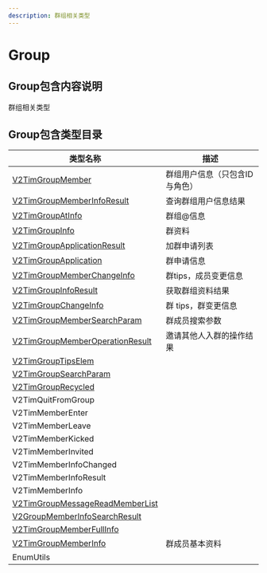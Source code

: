 ```yaml
---
description: 群组相关类型
---
```


# Group

## Group包含内容说明

群组相关类型

## Group包含类型目录

| 类型名称                                                                                                                                                                                                                | 描述               |
| ------------------------------------------------------------------------------------------------------------------------------------------------------------------------------------------------------------------- | ---------------- |
| [V2TimGroupMember](https://pub.dev/documentation/tencent\_im\_sdk\_plugin\_platform\_interface/0.2.8/models\_v2\_tim\_group\_member/V2TimGroupMember-class.html)                                                    | 群组用户信息（只包含ID与角色） |
| [V2TimGroupMemberInfoResult](https://pub.dev/documentation/tencent\_im\_sdk\_plugin\_platform\_interface/0.2.8/models\_v2\_tim\_group\_member\_info\_result/V2TimGroupMemberInfoResult-class.html)                  | 查询群组用户信息结果       |
| [V2TimGroupAtInfo](https://pub.dev/documentation/tencent\_im\_sdk\_plugin\_platform\_interface/0.2.8/models\_v2\_tim\_group\_at\_info/V2TimGroupAtInfo-class.html)                                                  | 群组@信息            |
| [V2TimGroupInfo](https://pub.dev/documentation/tencent\_im\_sdk\_plugin\_platform\_interface/0.2.8/models\_v2\_tim\_group\_info/V2TimGroupInfo-class.html)                                                          | 群资料              |
| [V2TimGroupApplicationResult](https://pub.dev/documentation/tencent\_im\_sdk\_plugin\_platform\_interface/0.2.8/models\_v2\_tim\_group\_application\_result/V2TimGroupApplicationResult-class.html)                 | 加群申请列表           |
| [V2TimGroupApplication](https://pub.dev/documentation/tencent\_im\_sdk\_plugin\_platform\_interface/0.2.8/models\_v2\_tim\_group\_application/V2TimGroupApplication-class.html)                                     | 群申请信息            |
| [V2TimGroupMemberChangeInfo](https://pub.dev/documentation/tencent\_im\_sdk\_plugin\_platform\_interface/0.2.8/models\_v2\_tim\_group\_member\_change\_info/V2TimGroupMemberChangeInfo-class.html)                  | 群tips，成员变更信息     |
| [V2TimGroupInfoResult](https://pub.dev/documentation/tencent\_im\_sdk\_plugin\_platform\_interface/0.2.8/models\_v2\_tim\_group\_info\_result/V2TimGroupInfoResult-class.html)                                      | 获取群组资料结果         |
| [V2TimGroupChangeInfo](https://pub.dev/documentation/tencent\_im\_sdk\_plugin\_platform\_interface/0.2.8/models\_v2\_tim\_group\_change\_info/V2TimGroupChangeInfo-class.html)                                      | 群 tips，群变更信息     |
| [V2TimGroupMemberSearchParam](https://pub.dev/documentation/tencent\_im\_sdk\_plugin\_platform\_interface/0.2.8/models\_v2\_tim\_group\_member\_search\_param/V2TimGroupMemberSearchParam-class.html)               | 群成员搜索参数          |
| [V2TimGroupMemberOperationResult](https://pub.dev/documentation/tencent\_im\_sdk\_plugin\_platform\_interface/0.2.8/models\_v2\_tim\_group\_member\_operation\_result/V2TimGroupMemberOperationResult-class.html)   | 邀请其他人入群的操作结果     |
| [V2TimGroupTipsElem](https://pub.dev/documentation/tencent\_im\_sdk\_plugin\_platform\_interface/0.2.8/models\_v2\_tim\_group\_tips\_elem/V2TimGroupTipsElem-class.html)                                            |                  |
| [V2TimGroupSearchParam](https://pub.dev/documentation/tencent\_im\_sdk\_plugin\_platform\_interface/0.2.8/models\_v2\_tim\_group\_search\_param/V2TimGroupSearchParam-class.html)                                   |                  |
| [V2TimGroupRecycled](https://pub.dev/documentation/tencent\_im\_sdk\_plugin\_platform\_interface/0.2.8/models\_v2\_tim\_group\_recycled/V2TimGroupRecycled-class.html)                                              |                  |
| V2TimQuitFromGroup                                                                                                                                                                                                  |                  |
| V2TimMemberEnter                                                                                                                                                                                                    |                  |
| V2TimMemberLeave                                                                                                                                                                                                    |                  |
| V2TimMemberKicked                                                                                                                                                                                                   |                  |
| V2TimMemberInvited                                                                                                                                                                                                  |                  |
| V2TimMemberInfoChanged                                                                                                                                                                                              |                  |
| V2TimMemberInfoResult                                                                                                                                                                                               |                  |
| V2TimMemberInfo                                                                                                                                                                                                     |                  |
| [V2TimGroupMessageReadMemberList](https://pub.dev/documentation/tencent\_im\_sdk\_plugin\_platform\_interface/0.2.8/models\_v2\_tim\_group\_message\_read\_member\_list/V2TimGroupMessageReadMemberList-class.html) |                  |
| [V2GroupMemberInfoSearchResult](https://pub.dev/documentation/tencent\_im\_sdk\_plugin\_platform\_interface/0.2.8/models\_v2\_tim\_group\_member\_search\_result/V2GroupMemberInfoSearchResult-class.html)          |                  |
| [V2TimGroupMemberFullInfo](https://pub.dev/documentation/tencent\_im\_sdk\_plugin\_platform\_interface/0.2.8/models\_v2\_tim\_group\_member\_full\_info/V2TimGroupMemberFullInfo-class.html)                        |                  |
| [V2TimGroupMemberInfo](https://pub.dev/documentation/tencent\_im\_sdk\_plugin\_platform\_interface/0.2.8/models\_v2\_tim\_group\_member\_info/V2TimGroupMemberInfo-class.html)                                      | 群成员基本资料          |
| EnumUtils                                                                                                                                                                                                           |                  |



